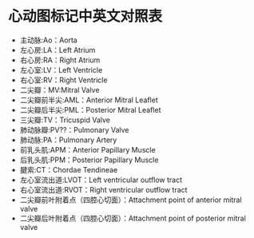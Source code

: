 # 心动图标记中英文对照表
* 主动脉:Ao：Aorta
* 左心房:LA：Left Atrium
* 右心房:RA：Right Atrium
* 左心室:LV：Left Ventricle
* 右心室:RV：Right Ventricle
* 二尖瓣：MV:Mitral Valve
* 二尖瓣前半尖:AML：Anterior Mitral Leaflet
* 二尖瓣后半尖:PML：Posterior Mitral Leaflet
* 三尖瓣:TV：Tricuspid Valve
* 肺动脉瓣:PV??：Pulmonary Valve
* 肺动脉:PA：Pulmonary Artery
* 前乳头肌:APM：Anterior Papillary Muscle
* 后乳头肌:PPM：Posterior Papillary Muscle
* 腱索:CT：Chordae Tendineae
* 左心室流出道:LVOT：Left ventricular outflow tract
* 右心室流出道:RVOT：Right ventricular outflow tract
* 二尖瓣前叶附着点（四腔心切面）：Attachment point of anterior mitral valve
* 二尖瓣后叶附着点（四腔心切面）：Attachment point of posterior mitral valve